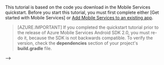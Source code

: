 This tutorial is based on the code you download in the Mobile Services quickstart. Before you start this tutorial, you must first complete either [Get started with Mobile Services] or [Add Mobile Services to an existing app]. 

> [AZURE.IMPORTANT] If you completed the quickstart tutorial prior to the release of Azure Mobile Services Android SDK 2.0, you must re-do it, because the SDK is not backwards compatible. To verify the version, check the **dependencies** section of your project's **build.gradle** file.


<!-- URLs. 
[Get started with Mobile Services]: /documentation/articles/mobile-services-android-get-started
<!-- deleted by customization
[Add Mobile Services to an existing app]: /documentation/articles/mobile-services-android-get-started-data
-->
<!-- keep by customization: begin -->
[Add Mobile Services to an existing app]:/documentation/articles/mobile-services-android-get-started-data
<!-- keep by customization: end -->
-->